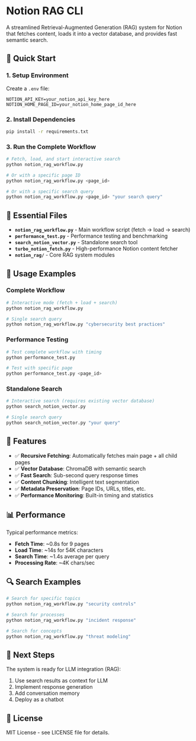 # Notion RAG CLI

A streamlined Retrieval-Augmented Generation (RAG) system for Notion that fetches content, loads it into a vector database, and provides fast semantic search.

## 🚀 Quick Start

### 1. Setup Environment
Create a `.env` file:
```env
NOTION_API_KEY=your_notion_api_key_here
NOTION_HOME_PAGE_ID=your_notion_home_page_id_here
```

### 2. Install Dependencies
```bash
pip install -r requirements.txt
```

### 3. Run the Complete Workflow
```bash
# Fetch, load, and start interactive search
python notion_rag_workflow.py

# Or with a specific page ID
python notion_rag_workflow.py <page_id>

# Or with a specific search query
python notion_rag_workflow.py <page_id> "your search query"
```

## 📁 Essential Files

- **`notion_rag_workflow.py`** - Main workflow script (fetch → load → search)
- **`performance_test.py`** - Performance testing and benchmarking
- **`search_notion_vector.py`** - Standalone search tool
- **`turbo_notion_fetch.py`** - High-performance Notion content fetcher
- **`notion_rag/`** - Core RAG system modules

## 🔧 Usage Examples

### Complete Workflow
```bash
# Interactive mode (fetch + load + search)
python notion_rag_workflow.py

# Single search query
python notion_rag_workflow.py "cybersecurity best practices"
```

### Performance Testing
```bash
# Test complete workflow with timing
python performance_test.py

# Test with specific page
python performance_test.py <page_id>
```

### Standalone Search
```bash
# Interactive search (requires existing vector database)
python search_notion_vector.py

# Single search query
python search_notion_vector.py "your query"
```

## 🎯 Features

- ✅ **Recursive Fetching**: Automatically fetches main page + all child pages
- ✅ **Vector Database**: ChromaDB with semantic search
- ✅ **Fast Search**: Sub-second query response times
- ✅ **Content Chunking**: Intelligent text segmentation
- ✅ **Metadata Preservation**: Page IDs, URLs, titles, etc.
- ✅ **Performance Monitoring**: Built-in timing and statistics

## 📊 Performance

Typical performance metrics:
- **Fetch Time**: ~0.8s for 9 pages
- **Load Time**: ~14s for 54K characters
- **Search Time**: ~1.4s average per query
- **Processing Rate**: ~4K chars/sec

## 🔍 Search Examples

```bash
# Search for specific topics
python notion_rag_workflow.py "security controls"

# Search for processes
python notion_rag_workflow.py "incident response"

# Search for concepts
python notion_rag_workflow.py "threat modeling"
```

## 🚀 Next Steps

The system is ready for LLM integration (RAG):
1. Use search results as context for LLM
2. Implement response generation
3. Add conversation memory
4. Deploy as a chatbot

## 📝 License

MIT License - see LICENSE file for details. 